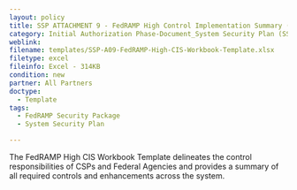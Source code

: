 ```yaml
---
layout: policy   
title: SSP ATTACHMENT 9 - FedRAMP High Control Implementation Summary (CIS) Workbook Template
category: Initial Authorization Phase-Document_System Security Plan (SSP)
weblink:
filename: templates/SSP-A09-FedRAMP-High-CIS-Workbook-Template.xlsx
filetype: excel
fileinfo: Excel - 314KB
condition: new
partner: All Partners
doctype:
  - Template
tags:
  - FedRAMP Security Package
  - System Security Plan

---
```

The FedRAMP High CIS Workbook Template delineates the control responsibilities of CSPs and Federal Agencies and provides a summary of all required controls and enhancements across the system.
